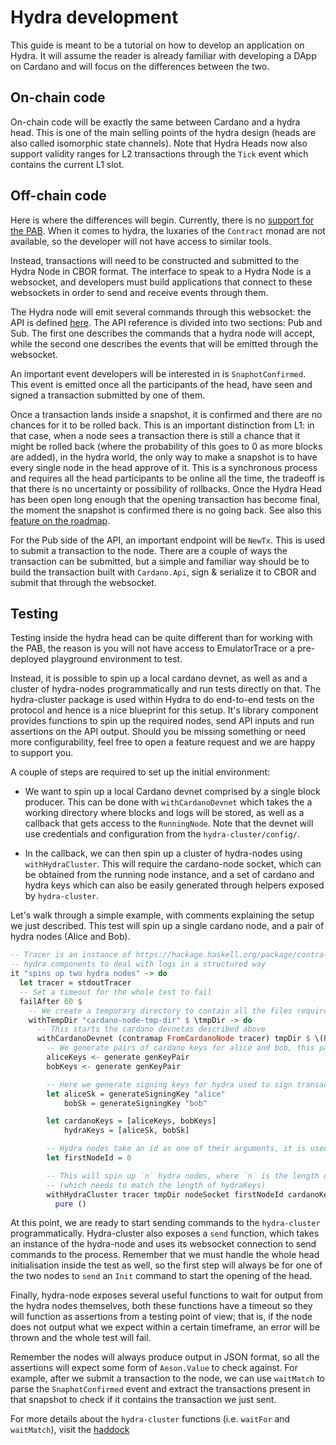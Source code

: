 # Hydra development

This guide is meant to be a tutorial on how to develop an application on Hydra. It will assume the reader is already familiar with developing a DApp on Cardano and will focus on the differences between the two.

## On-chain code

On-chain code will be exactly the same between Cardano and a hydra head. This is one of the main selling points of the hydra design (heads are also called isomorphic state channels). Note that Hydra Heads now also support validity ranges for L2 transactions through the `Tick` event which contains the current L1 slot.

## Off-chain code

Here is where the differences will begin. Currently, there is no [support for the PAB](https://github.com/input-output-hk/hydra/issues/214). When it comes to hydra, the luxaries of the `Contract` monad are not available, so the developer will not have access to similar tools.

Instead, transactions will need to be constructed and submitted to the Hydra Node in CBOR format. The interface to speak to a Hydra Node is a websocket, and developers must build applications that connect to these websockets in order to send and receive events through them.

The Hydra node will emit several commands through this websocket: the API is defined [here](/api-reference).
The API reference is divided into two sections: Pub and Sub.
The first one describes the commands that a hydra node will accept, while the second one describes the events that will be emitted through the websocket.

An important event developers will be interested in is `SnaphotConfirmed`. This event is emitted once all the participants of the head, have seen and signed a transaction submitted by one of them.

Once a transaction lands inside a snapshot, it is confirmed and there are no chances for it to be rolled back. This is an important distinction from L1: in that case, when a node sees a transaction there is still a chance that it might be rolled back (where the probability of this goes to 0 as more blocks are added), in the hydra world, the only way to make a snapshot is to have every single node in the head approve of it.
This is a synchronous process and requires all the head participants to be online all the time, the tradeoff is that there is no uncertainty or possibility of rollbacks. Once the Hydra Head has been open long enough that the opening transaction has become final, the moment the snapshot is confirmed there is no going back. See also this [feature on the roadmap](https://github.com/input-output-hk/hydra/issues/185).

For the Pub side of the API, an important endpoint will be `NewTx`. This is used to submit a transaction to the node. There are a couple of ways the transaction can be submitted, but a simple and familiar way should be to build the transaction built with `Cardano.Api`, sign & serialize it to CBOR and submit that through the websocket.

## Testing

Testing inside the hydra head can be quite different than for working with the PAB, the reason is you will not have access to EmulatorTrace or a pre-deployed playground environment to test.

Instead, it is possible to spin up a local cardano devnet, as well as and a cluster of hydra-nodes programmatically and run tests directly on that.
The hydra-cluster package is used within Hydra to do end-to-end tests on the protocol and hence is a nice blueprint for this setup. It's library component provides functions to spin up the required nodes, send API inputs and run assertions on the API output. Should you be missing something or need more configurability, feel free to open a feature request and we are happy to support you.

A couple of steps are required to set up the initial environment:

- We want to spin up a local Cardano devnet comprised by a single block producer. This can be done with `withCardanoDevnet` which takes the a working directory where blocks and logs will be stored, as well as a callback that gets access to the `RunningNode`. Note that the devnet will use credentials and configuration from the `hydra-cluster/config/`.

- In the callback, we can then spin up a cluster of hydra-nodes using `withHydraCluster`. This will require the cardano-node socket, which can be obtained from the running node instance, and a set of cardano and hydra keys which can also be easily generated through helpers exposed by `hydra-cluster`.

Let's walk through a simple example, with comments explaining the setup we just described.
This test will spin up a single cardano node, and a pair of hydra nodes (Alice and Bob).

```haskell
-- Tracer is an instance of https://hackage.haskell.org/package/contra-tracer and is used by several
-- hydra components to deal with logs in a structured way
it "spins up two hydra nodes" -> do
  let tracer = stdoutTracer
  -- Set a timeout for the whole test to fail
  failAfter 60 $
    -- We create a temporary directory to contain all the files required to spin up a node
    withTempDir "cardano-node-tmp-dir" $ \tmpDir -> do
      -- This starts the cardano devnetas described above
      withCardanoDevnet (contramap FromCardanoNode tracer) tmpDir $ \(RunningNode{nodeSocket}) -> do
        -- We generate pairs of cardano keys for alice and bob, this pair is a tuple of verification and signing key
        aliceKeys <- generate genKeyPair
        bobKeys <- generate genKeyPair

        -- Here we generate signing keys for hydra used to sign transactions on layer 2 only
        let aliceSk = generateSigningKey "alice"
            bobSk = generateSigningKey "bob"

        let cardanoKeys = [aliceKeys, bobKeys]
            hydraKeys = [aliceSk, bobSk]

        -- Hydra nodes take an id as one of their arguments, it is used to identify them with the head protocol
        let firstNodeId = 0

        -- This will spin up `n` hydra nodes, where `n` is the length of the cardanoKeys list
        -- (which needs to match the length of hydraKeys)
        withHydraCluster tracer tmpDir nodeSocket firstNodeId cardanoKeys hydraKeys $ \nodes -> do
          pure ()
```

At this point, we are ready to start sending commands to the `hydra-cluster` programmatically.
Hydra-cluster also exposes a `send` function, which takes an instance of the hydra-node and uses its websocket connection to send commands to the process.
Remember that we must handle the whole head initialisation inside the test as well, so the first step will always be for one of the two nodes to `send` an `Init` command to start the opening of the head.

Finally, hydra-node exposes several useful functions to wait for output from the hydra nodes themselves, both these functions have a timeout so they will function as assertions from a testing point of view; that is, if the node does not output what we expect within a certain timeframe, an error will be thrown and the whole test will fail.

Remember the nodes will always produce output in JSON format, so all the assertions will expect some form of `Aeson.Value` to check against. For example, after we submit a transaction to the node, we can use `waitMatch` to parse the `SnaphotConfirmed` event and extract the transactions present in that snapshot to check if it contains the transaction we just sent.

For more details about the `hydra-cluster` functions (i.e. `waitFor` and `waitMatch`), visit the [haddock](/haddock/hydra-cluster/HydraNode.html)
